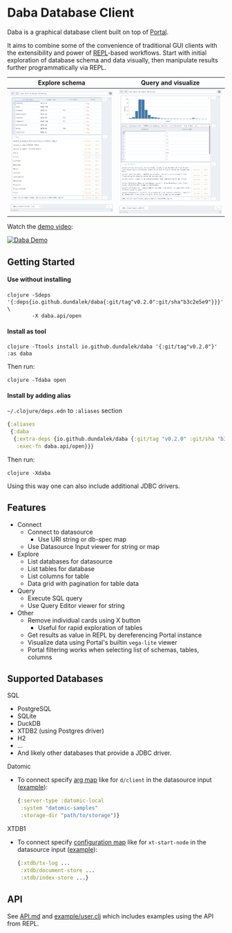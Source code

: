 # Daba Database Client

Daba is a graphical database client built on top of [Portal](https://github.com/djblue/portal).

It aims to combine some of the convenience of traditional GUI clients with the extensibility and power of [REPL](https://clojure.org/guides/repl/introduction)-based workflows.
Start with initial exploration of database schema and data visually, then manipulate results further programmatically via REPL.

| Explore schema | Query and visualize |
| - | - |
| ![Explore schema](doc/img/demo1.png) | ![Query and visualize](doc/img/demo2.png) |

Watch the [demo video](https://www.youtube.com/watch?v=DnO8jS9vYbs):

[![Daba Demo](doc/img/demo-thumbnail.avif)](https://www.youtube.com/watch?v=DnO8jS9vYbs)

## Getting Started

#### Use without installing

```
clojure -Sdeps '{:deps{io.github.dundalek/daba{:git/tag"v0.2.0":git/sha"b3c2e5e9"}}}' \
        -X daba.api/open
```

<!--
```
clojure -Sdeps '{:deps{io.github.dundalek/daba{:mvn/version"0.2.0"}}}' -X daba.api/open 
```

```
clojure -Sdeps '{:deps{io.github.dundalek/daba-cli{:mvn/version"0.2.0"}}}' -X daba.api/open 
```
-->

#### Install as tool

```
clojure -Ttools install io.github.dundalek/daba '{:git/tag"v0.2.0"}' :as daba
```

<!--
```
clojure -Ttools install-latest :lib io.github.dundalek/daba :as daba
```

Getting error: "Namespace clojure.tools.tools.api loaded but function not found: install-latest"

would it be possible to omit `:as`?
```
clojure -Ttools install-latest :lib io.github.dundalek/daba
```
-->

Then run:

```
clojure -Tdaba open
````

#### Install by adding alias

`~/.clojure/deps.edn` to `:aliases` section

```clojure
{:aliases
 {:daba
  {:extra-deps {io.github.dundalek/daba {:git/tag "v0.2.0" :git/sha "b3c2e5e9"}}
   :exec-fn daba.api/open}}}
```

Then run:
```
clojure -Xdaba
```

Using this way one can also include additional JDBC drivers.

## Features

- Connect
  - Connect to datasource
    - Use URI string or db-spec map
  - Use Datasource Input viewer for string or map
- Explore
  - List databases for datasource
  - List tables for database
  - List columns for table
  - Data grid with pagination for table data
- Query
  - Execute SQL query
  - Use Query Editor viewer for string
- Other
  - Remove individual cards using X button
    - Useful for rapid exploration of tables
  - Get results as value in REPL by dereferencing Portal instance
  - Visualize data using Portal's builtin `vega-lite` viewer
  - Portal filtering works when selecting list of schemas, tables, columns

## Supported Databases

SQL

- PostgreSQL
- SQLite
- DuckDB
- XTDB2 (using Postgres driver)
- H2
- ...
- And likely other databases that provide a JDBC driver.

Datomic
  - To connect specify [arg map](https://docs.datomic.com/client-api/datomic.client.api.html#var-client) like for `d/client` in the datasource input ([example](example/datomic.clj)):
    ```clojure
    {:server-type :datomic-local
     :system "datomic-samples"
     :storage-dir "path/to/storage")}
    ```

XTDB1
  - To connect specify [configuration map](https://v1-docs.xtdb.com/guides/quickstart/#_configure_xtdb) like for `xt-start-node` in the datasource input ([example](example/xtdb.clj)):
    ```clojure
    {:xtdb/tx-log ...
     :xtdb/document-store ...
     :xtdb/index-store ...}
    ```

## API

See [API.md](doc/API.md) and [example/user.clj](example/user.clj) which includes examples using the API from REPL.
